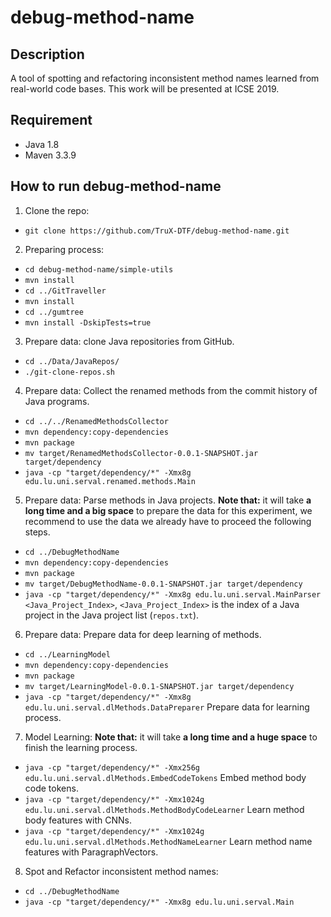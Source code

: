 # debug-method-name

Description
------------
A tool of spotting and refactoring inconsistent method names learned from real-world code bases.
This work will be presented at ICSE 2019.

Requirement
------------
  - Java 1.8
  - Maven 3.3.9
  

How to run debug-method-name
-----------------------------
1. Clone the repo:
  - `git clone https://github.com/TruX-DTF/debug-method-name.git`

2. Preparing process:
  - `cd debug-method-name/simple-utils`
  - `mvn install`
  - `cd ../GitTraveller`
  - `mvn install`
  - `cd ../gumtree`
  - `mvn install -DskipTests=true`
  
3. Prepare data: clone Java repositories from GitHub.
  - `cd ../Data/JavaRepos/`
  - `./git-clone-repos.sh`

4. Prepare data: Collect the renamed methods from the commit history of Java programs.
  - `cd ../../RenamedMethodsCollector`
  - `mvn dependency:copy-dependencies`
  - `mvn package`
  - `mv target/RenamedMethodsCollector-0.0.1-SNAPSHOT.jar target/dependency`
  - `java -cp "target/dependency/*" -Xmx8g edu.lu.uni.serval.renamed.methods.Main`
  
5. Prepare data: Parse methods in Java projects.
   **Note that:** it will take **a long time and a big space** to prepare the data for this experiment, we recommend to use the data we already have to proceed the following steps.
  - `cd ../DebugMethodName`
  - `mvn dependency:copy-dependencies`
  - `mvn package`
  - `mv target/DebugMethodName-0.0.1-SNAPSHOT.jar target/dependency`
  - `java -cp "target/dependency/*" -Xmx8g edu.lu.uni.serval.MainParser <Java_Project_Index>`, `<Java_Project_Index>` is the index of a Java project in the Java project list (`repos.txt`).
  
6. Prepare data: Prepare data for deep learning of methods.	
  - `cd ../LearningModel`
  - `mvn dependency:copy-dependencies`
  - `mvn package`
  - `mv target/LearningModel-0.0.1-SNAPSHOT.jar target/dependency`
  - `java -cp "target/dependency/*" -Xmx8g edu.lu.uni.serval.dlMethods.DataPreparer` Prepare data for learning process.
  
7. Model Learning:
   **Note that:** it will take **a long time and a huge space** to finish the learning process.
  - `java -cp "target/dependency/*" -Xmx256g edu.lu.uni.serval.dlMethods.EmbedCodeTokens` Embed method body code tokens.
  - `java -cp "target/dependency/*" -Xmx1024g edu.lu.uni.serval.dlMethods.MethodBodyCodeLearner` Learn method body features with CNNs.
  - `java -cp "target/dependency/*" -Xmx1024g edu.lu.uni.serval.dlMethods.MethodNameLearner` Learn method name features with ParagraphVectors.

8. Spot and Refactor inconsistent method names:
  - `cd ../DebugMethodName`
  - `java -cp "target/dependency/*" -Xmx8g edu.lu.uni.serval.Main`
